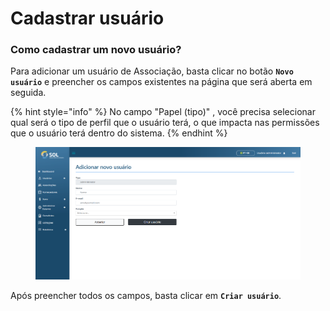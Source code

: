 # Cadastrar usuário

### Como cadastrar um novo usuário?

Para adicionar um usuário de Associação, basta clicar no botão **`Novo usuário`** e preencher os campos existentes na página que será aberta em seguida.

{% hint style="info" %}
No campo "Papel (tipo)" , você precisa selecionar qual será o tipo de perfil que o usuário terá, o que impacta nas permissões que o usuário terá dentro do sistema.
{% endhint %}

<figure><img src="../../../../.gitbook/assets/new-adm-us.png" alt=""><figcaption></figcaption></figure>

Após preencher todos os campos, basta clicar em **`Criar usuário`**.
